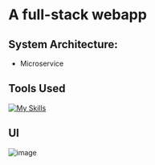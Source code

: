 # A full-stack webapp 

## System Architecture:
- Microservice
  
## Tools Used

[![My Skills](https://skillicons.dev/icons?i=html,css,javascript,python&theme=light)](https://skillicons.dev)

## UI
![image](https://github.com/user-attachments/assets/f8ceb44e-0a9c-41f9-9920-69b1aad17185)
